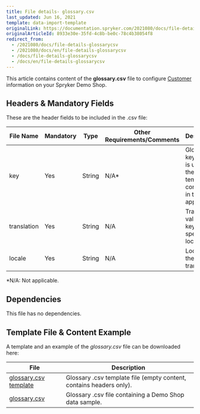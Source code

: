 ```yaml
---
title: File details- glossary.csv
last_updated: Jun 16, 2021
template: data-import-template
originalLink: https://documentation.spryker.com/2021080/docs/file-details-glossarycsv
originalArticleId: 8933e30e-35fd-4c8b-be0c-78c4b38054f8
redirect_from:
  - /2021080/docs/file-details-glossarycsv
  - /2021080/docs/en/file-details-glossarycsv
  - /docs/file-details-glossarycsv
  - /docs/en/file-details-glossarycsv
---
```


This article contains content of the **glossary.csv** file to configure [Customer](/docs/scos/user/back-office-user-guides/{{page.version}}/administration/glossary/managing-glossary.html) information on your Spryker Demo Shop.

## Headers & Mandatory Fields
These are the header fields to be included in the .csv file:

| File Name | Mandatory | Type | Other Requirements/Comments | Description |
| --- | --- | --- | --- | --- |
| key | Yes | String | N/A* | Glossary key, which is used in the templates contained in the shop application. |
| translation | Yes | String | N/A | Translation value of the key for the specific locale. |
| locale | Yes | String | N/A | Locale of the translation. |
*N/A: Not applicable.

## Dependencies
This file has no dependencies.

## Template File & Content Example

A template and an example of the *glossary.csv*  file can be downloaded here:


| File | Description |
| --- | --- |
| [glossary.csv template](https://spryker.s3.eu-central-1.amazonaws.com/docs/Developer+Guide/Back-End/Data+Manipulation/Data+Ingestion/Data+Import/Data+Import+Categories/Commerce+Setup/Template+glossary.csv) | Glossary .csv template file (empty content, contains headers only). |
| [glossary.csv](https://spryker.s3.eu-central-1.amazonaws.com/docs/Developer+Guide/Back-End/Data+Manipulation/Data+Ingestion/Data+Import/Data+Import+Categories/Commerce+Setup/glossary.csv) | Glossary .csv file containing a Demo Shop data sample. |
